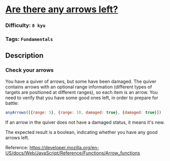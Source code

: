 # [Are there any arrows left?](https://www.codewars.com/kata/559f860f8c0d6c7784000119)

### Difficulty: `8 kyu`

### Tags: `Fundamentals`

## Description

### Check your arrows
You have a quiver of arrows, but some have been damaged. The quiver contains arrows with an optional range information (different types of targets are positioned at different ranges), so each item is an arrow.
You need to verify that you have some good ones left, in order to prepare for battle:

```js
anyArrows([{range: 5}, {range: 10, damaged: true}, {damaged: true}])
```

If an arrow in the quiver does not have a damaged status, it means it's new.

The expected result is a boolean, indicating whether you have any good arrows left.

Reference: https://developer.mozilla.org/en-US/docs/Web/JavaScript/Reference/Functions/Arrow_functions

